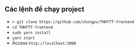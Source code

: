 ## Các lệnh để chạy project

- `> git clone https://github.com/chungpv/THHTTT-frontend`
- `cd THHTTT-frontend`
- `sudo yarn install`
- `yarn start`
- Access `http://localhost:3000`
